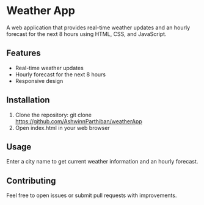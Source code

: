 # Weather App

A web application that provides real-time weather updates and an hourly forecast for the next 8 hours using HTML, CSS, and JavaScript.

## Features
- Real-time weather updates
- Hourly forecast for the next 8 hours
- Responsive design

## Installation
1. Clone the repository: git clone https://github.com/AshwinnParthiban/weatherApp
2. Open index.html in your web browser

## Usage
Enter a city name to get current weather information and an hourly forecast.

## Contributing
Feel free to open issues or submit pull requests with improvements.
